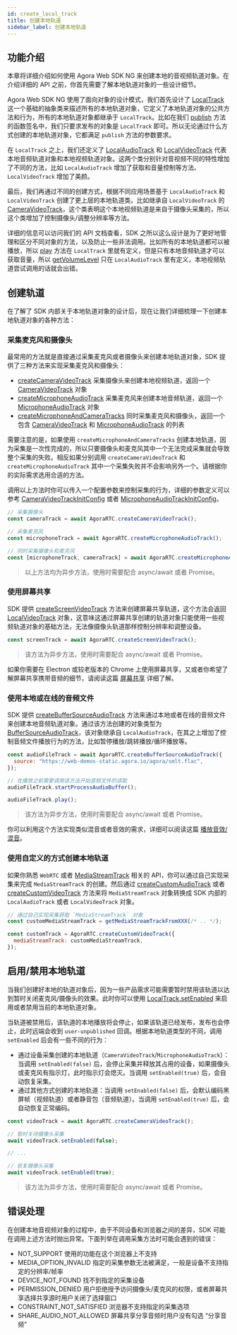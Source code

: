 ```yaml
---
id: create_local_track
title: 创建本地轨道
sidebar_label: 创建本地轨道
---
```


## 功能介绍

本章将详细介绍如何使用 Agora Web SDK NG 来创建本地的音视频轨道对象。在介绍详细的 API 之前，你首先需要了解本地轨道对象的一些设计细节。

Agora Web SDK NG 使用了面向对象的设计模式，我们首先设计了 [LocalTrack](/api/cn/interfaces/ilocaltrack.html) 这一个基础的抽象类来描述所有的本地轨道对象，它定义了本地轨道对象的公共方法和行为，所有的本地轨道对象都继承于 `LocalTrack`。比如在我们 [publish](/api/cn/interfaces/iagorartcclient.html#publish) 方法的函数签名中，我们只要求发布的对象是 `LocalTrack` 即可。所以无论通过什么方式创建的本地轨道对象，它都满足 `publish` 方法的参数要求。

在 `LocalTrack` 之上，我们还定义了 [LocalAudioTrack](/api/cn/interfaces/ilocalaudiotrack.html) 和 [LocalVideoTrack](/api/cn/interfaces/ilocalvideotrack.html) 代表本地音频轨道对象和本地视频轨道对象。这两个类分别针对音视频不同的特性增加了不同的方法，比如 `LocalAudioTrack` 增加了获取和音量控制等方法、`LocalVideoTrack` 增加了美颜。

最后，我们再通过不同的创建方式，根据不同应用场景基于 `LocalAudioTrack` 和 `LocalVideoTrack` 创建了更上层的本地轨道类。比如继承自 `LocalVideoTrack` 的 [CameraVideoTrack](/api/cn/interfaces/icameravideotrack.html)，这个类表明这个本地视频轨道是来自于摄像头采集的，所以这个类增加了控制摄像头/调整分辨率等方法。

详细的信息可以访问我们的 API 文档查看，SDK 之所以这么设计是为了更好地管理和区分不同对象的方法，以及防止一些非法调用。比如所有的本地轨道都可以被播放，所以 [play](/api/cn/interfaces/ilocaltrack.html#play) 方法在 `LocalTrack` 里就有定义，但是只有本地音频轨道才可以获取音量，所以 [getVolumeLevel](/api/cn/interfaces/ilocalaudiotrack.html#getvolumelevel) 只在 `LocalAudioTrack` 里有定义，本地视频轨道尝试调用的话就会出错。

## 创建轨道
在了解了 SDK 内部关于本地轨道对象的设计后，现在让我们详细梳理一下创建本地轨道对象的各种方法：

### 采集麦克风和摄像头

最常用的方法就是直接通过采集麦克风或者摄像头来创建本地轨道对象，SDK 提供了三种方法来实现采集麦克风和摄像头：
- [createCameraVideoTrack](/api/cn/interfaces/iagorartc.html#createcameravideotrack) 采集摄像头来创建本地视频轨道，返回一个 [CameraVideoTrack](/api/en/interfaces/icameravideotrack.html) 对象
- [createMicrophoneAudioTrack](/api/en/interfaces/iagorartc.html#createmicrophoneaudiotrack) 采集麦克风来创建本地音频轨道，返回一个 [MicrophoneAudioTrack](/api/en/interfaces/imicrophoneaudiotrack.html) 对象
- [createMicrophoneAndCameraTracks](/api/en/interfaces/iagorartc.html#createmicrophoneandcameratracks) 同时采集麦克风和摄像头，返回一个包含 [CameraVideoTrack](/api/en/interfaces/icameravideotrack.html) 和 [MicrophoneAudioTrack](/api/en/interfaces/imicrophoneaudiotrack.html) 的列表

需要注意的是，如果使用 `createMicrophoneAndCameraTracks` 创建本地轨道，因为采集是一次性完成的，所以只要摄像头和麦克风其中一个无法完成采集就会导致整个采集的失败。相反如果分别调用 `createCameraVideoTrack` 和 `createMicrophoneAudioTrack` 其中一个采集失败并不会影响另外一个。请根据你的实际需求选用合适的方法。

调用以上方法时你可以传入一个配置参数来控制采集的行为，详细的参数定义可以参考 [CameraVideoTrackInitConfig](/api/cn/interfaces/cameravideotrackinitconfig.html) 或者 [MicrophoneAudioTrackInitConfig](/api/cn/interfaces/microphoneaudiotrackinitconfig.html)。

```js
// 采集摄像头
const cameraTrack = await AgoraRTC.createCameraVideoTrack();

// 采集麦克风
const microphoneTrack = await AgoraRTC.createMicrophoneAudioTrack();

// 同时采集摄像头和麦克风
const [microphoneTrack, cameraTrack] = await AgoraRTC.createMicrophoneAndCameraTracks();
```

> 以上方法均为异步方法，使用时需要配合 async/await 或者 Promise。

### 使用屏幕共享

SDK 提供 [createScreenVideoTrack](/api/cn/interfaces/iagorartc.html#createscreenvideotrack) 方法来创建屏幕共享轨道，这个方法会返回 [LocalVideoTrack](/api/cn/interfaces/ilocalvideotrack.html) 对象，这意味这通过屏幕共享创建的轨道对象只能使用一些视频轨道对象的基础方法，无法像摄像头轨道那样控制分辨率和调整设备。

```js
const screenTrack = await AgoraRTC.createScreenVideoTrack();
```

> 该方法为异步方法，使用时需要配合 async/await 或者 Promise。

如果你需要在 Electron 或较老版本的 Chrome 上使用屏幕共享，又或者你希望了解屏幕共享携带音频的细节，请阅读这篇 [屏幕共享](screensharing.md) 详细了解。


### 使用本地或在线的音频文件

SDK 提供 [createBufferSourceAudioTrack](/api/cn/interfaces/iagorartc.html#createbuffersourceaudiotrack) 方法来通过本地或者在线的音频文件来创建本地音频轨道对象。通过该方法创建的对象类型为 [BufferSourceAudioTrack](/api/cn/interfaces/iagorartc.html#createbuffersourceaudiotrack)，该对象继承自 `LocalAudioTrack`，在其之上增加了控制音频文件播放行为的方法，比如暂停播放/跳转播放/循环播放等。

```js
const audioFileTrack = await AgoraRTC.createBufferSourceAudioTrack({
  source: "https://web-demos-static.agora.io/agora/smlt.flac",
});

// 在播放之前需要调用该方法开始音频文件的读取
audioFileTrack.startProcessAudioBuffer();

audioFileTrack.play();
```

> 该方法为异步方法，使用时需要配合 async/await 或者 Promise。

你可以利用这个方法实现类似混音或者音效的需求，详细可以阅读这篇 [播放音效/混音](audio_effect_mixing.md)。

### 使用自定义的方式创建本地轨道

如果你熟悉 `WebRTC` 或者 [MediaStreamTrack](https://developer.mozilla.org/en-US/docs/Web/API/MediaStreamTrack) 相关的 API，你可以通过自己实现采集来完成 `MediaStreamTrack` 的创建。然后通过 [createCustomAudioTrack](/api/cn/interfaces/iagorartc.html#createcustomaudiotrack) 或者 [createCustomVideoTrack](/api/cn/interfaces/iagorartc.html#createcustomvideotrack) 方法来将 `MediaStreamTrack` 对象转换成 SDK 内部的 `LocalAudioTrack` 或者 `LocalVideoTrack` 对象。

```js
// 通过自己实现采集获取 `MediaStreamTrack` 对象
const customMediaStreamTrack = getMediaStreamTrackFromXXX(/* .. */);

const customTrack = AgoraRTC.createCustomVideoTrack({
  mediaStreamTrack: customMediaStreamTrack,
});
```

## 启用/禁用本地轨道
当我们创建好本地的轨道对象后，因为一些产品需求可能需要暂时禁用该轨道以达到暂时关闭麦克风/摄像头的效果。此时你可以使用 [LocalTrack.setEnabled](/api/cn/interfaces/ilocaltrack.html#setenabled) 来启用或者禁用当前的本地轨道对象。

当轨道被禁用后，该轨道的本地播放将会停止，如果该轨道已经发布，发布也会停止，此时远端会收到 `user-unpublished` 回调。根据本地轨道类型的不同，调用 `setEnabled` 后会有一些不同的行为：
- 通过设备采集创建的本地轨道（`CameraVideoTrack`/`MicrophoneAudioTrack`）：当调用 `setEnabled(false)` 后，会停止采集并释放其占用的设备，如果摄像头或麦克风有指示灯，此时指示灯会熄灭。当调用 `setEnabled(true)` 后，会自动恢复采集。
- 通过其他方式创建的本地轨道：当调用 `setEnabled(false)` 后，会默认编码黑屏帧（视频轨道）或者静音包（音频轨道）。当调用 `setEnabled(true)` 后，会自动恢复正常编码。

```js
const videoTrack = await AgoraRTC.createCameraVideoTrack();

// 暂时关闭摄像头采集
await videoTrack.setEnabled(false);

// ...

// 恢复摄像头采集
await videoTrack.setEnabled(true);
```

> 该方法为异步方法，使用时需要配合 async/await 或者 Promise。

## 错误处理
在创建本地音视频对象的过程中，由于不同设备和浏览器之间的差异，SDK 可能在调用上述方法时抛出异常。下面列举在调用采集方法时可能会遇到的错误：

- NOT_SUPPORT 使用的功能在这个浏览器上不支持
- MEDIA_OPTION_INVALID 指定的采集参数无法被满足，一般是设备不支持指定的分辨率/帧率
- DEVICE_NOT_FOUND 找不到指定的采集设备
- PERMISSION_DENIED 用户拒绝授予访问摄像头/麦克风的权限，或者屏幕共享选择共享源时用户关闭了选择窗口
- CONSTRAINT_NOT_SATISFIED 浏览器不支持指定的采集选项
- SHARE_AUDIO_NOT_ALLOWED 屏幕共享分享音频时用户没有勾选 “分享音频”